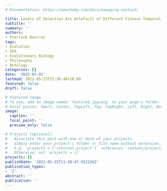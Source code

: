 ```yaml
---
# Documentation: https://wowchemy.com/docs/managing-content/

title: Levels of Selection Are Artefacts of Different Fitness Temporal Measures
subtitle: ''
summary: ''
authors:
- Pierrick Bourrat
tags:
- Evolution
- SEX
- Evolutionary Biology
- Philosophy
- Ontology
categories: []
date: '2015-01-01'
lastmod: 2022-05-25T21:30:48+10:00
featured: false
draft: false

# Featured image
# To use, add an image named `featured.jpg/png` to your page's folder.
# Focal points: Smart, Center, TopLeft, Top, TopRight, Left, Right, BottomLeft, Bottom, BottomRight.
image:
  caption: ''
  focal_point: ''
  preview_only: false

# Projects (optional).
#   Associate this post with one or more of your projects.
#   Simply enter your project's folder or file name without extension.
#   E.g. `projects = ["internal-project"]` references `content/project/deep-learning/index.md`.
#   Otherwise, set `projects = []`.
projects: []
publishDate: '2022-05-25T11:30:47.912236Z'
publication_types:
- '2'
abstract: ''
publication: ''
---
```

